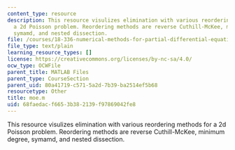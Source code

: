 ```yaml
---
content_type: resource
description: This resource visulizes elimination with various reordering methods for
  a 2d Poisson problem. Reordering methods are reverse Cuthill-McKee, minimum degree,
  symamd, and nested dissection.
file: /courses/18-336-numerical-methods-for-partial-differential-equations-spring-2009/68faedacf6653b382139f97869042fe8_moe.m
file_type: text/plain
learning_resource_types: []
license: https://creativecommons.org/licenses/by-nc-sa/4.0/
ocw_type: OCWFile
parent_title: MATLAB Files
parent_type: CourseSection
parent_uid: 80a41719-c571-5a2d-7b39-ba2514ef5b68
resourcetype: Other
title: moe.m
uid: 68faedac-f665-3b38-2139-f97869042fe8
---
```

This resource visulizes elimination with various reordering methods for a 2d Poisson problem. Reordering methods are reverse Cuthill-McKee, minimum degree, symamd, and nested dissection.